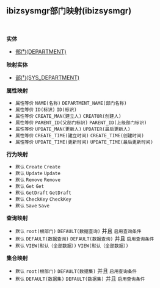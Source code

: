 ## ibizsysmgr部门映射(ibizsysmgr) <!-- {docsify-ignore-all} -->



<br>

<p class="panel-title"><b>实体</b></p>

* [部门(DEPARTMENT)](module/Base/DEPARTMENT)

<p class="panel-title"><b>映射实体</b></p>

* [部门(SYS_DEPARTMENT)](module/ibizsysmgr/SYS_DEPARTMENT)


<p class="panel-title"><b>属性映射</b></p>

* `属性等价`
`NAME(名称)` <i class="fa fa-angle-double-right"/></i> `DEPARTMENT_NAME(部门名称)`
* `属性等价`
`ID(标识)` <i class="fa fa-angle-double-right"/></i> `ID(标识)`
* `属性等价`
`CREATE_MAN(建立人)` <i class="fa fa-angle-double-right"/></i> `CREATOR(创建人)`
* `属性等价`
`PARENT_ID(父部门标识)` <i class="fa fa-angle-double-right"/></i> `PARENT_ID(上级部门标识)`
* `属性等价`
`UPDATE_MAN(更新人)` <i class="fa fa-angle-double-right"/></i> `UPDATER(最后更新人)`
* `属性等价`
`CREATE_TIME(建立时间)` <i class="fa fa-angle-double-right"/></i> `CREATE_TIME(创建时间)`
* `属性等价`
`UPDATE_TIME(更新时间)` <i class="fa fa-angle-double-right"/></i> `UPDATE_TIME(最后更新时间)`

<p class="panel-title"><b>行为映射</b></p>

* `默认`
`Create` <i class="fa fa-angle-double-right"/></i> `Create`
* `默认`
`Update` <i class="fa fa-angle-double-right"/></i> `Update`
* `默认`
`Remove` <i class="fa fa-angle-double-right"/></i> `Remove`
* `默认`
`Get` <i class="fa fa-angle-double-right"/></i> `Get`
* `默认`
`GetDraft` <i class="fa fa-angle-double-right"/></i> `GetDraft`
* `默认`
`CheckKey` <i class="fa fa-angle-double-right"/></i> `CheckKey`
* `默认`
`Save` <i class="fa fa-angle-double-right"/></i> `Save`

<p class="panel-title"><b>查询映射</b></p>

* `默认`
`root(根部门)` <i class="fa fa-angle-double-right"/></i> `DEFAULT(数据查询)` 并且 `启用查询条件`
* `默认`
`DEFAULT(数据查询)` <i class="fa fa-angle-double-right"/></i> `DEFAULT(数据查询)` 并且 `启用查询条件`
* `默认`
`VIEW(默认（全部数据）)` <i class="fa fa-angle-double-right"/></i> `VIEW(默认（全部数据）)` 

<p class="panel-title"><b>集合映射</b></p>

* `默认`
`root(根部门)` <i class="fa fa-angle-double-right"/></i> `DEFAULT(数据集)` 并且 `启用查询条件`
* `默认`
`DEFAULT(数据集)` <i class="fa fa-angle-double-right"/></i> `DEFAULT(数据集)` 并且 `启用查询条件`
